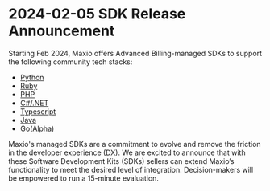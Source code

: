 # 2024-02-05 SDK Release Announcement


Starting Feb 2024, Maxio offers Advanced Billing-managed SDKs to support the following community tech stacks: 
 
 + [Python](https://pypi.org/project/maxio-advanced-billing-sdk/1.0.0/)
 + [Ruby](https://rubygems.org/gems/maxio-advanced-billing-sdk/versions/1.0.0)
 + [PHP](https://packagist.org/packages/maxio/advanced-billing-sdk)
 + [C#/.NET](https://www.nuget.org/packages/Maxio.AdvancedBillingSdk/1.0.0)
 + [Typescript](https://www.npmjs.com/package/@maxio-com/advanced-billing-sdk/v/1.0.0)
 + [Java](https://central.sonatype.com/artifact/com.maxio/advanced-billing-sdk)
 + [Go(Alpha)](https://pkg.go.dev/github.com/maxio-com/ab-golang-sdk@v1.0.0-alpha.1)
 
Maxio's managed SDKs are a commitment to evolve and remove the friction in the developer experience (DX). We are excited to announce that with these Software Development Kits (SDKs) sellers can extend Maxio’s functionality to meet the desired level of integration. Decision-makers will be empowered to run a 15-minute evaluation.   
